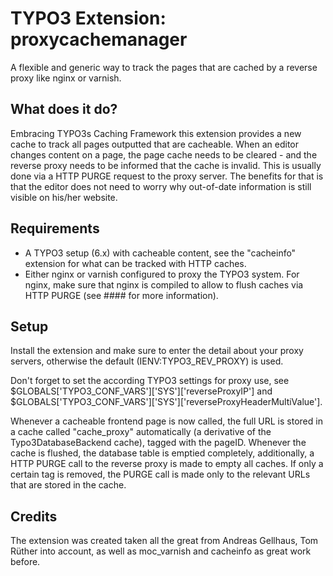 TYPO3 Extension: proxycachemanager
==================================

A flexible and generic way to track the pages that are cached by a reverse proxy like nginx or varnish.

What does it do?
----------------
Embracing TYPO3s Caching Framework this extension provides a new cache to track all pages outputted that are cacheable. When an editor changes content on a page, the page cache needs to be cleared - and the reverse proxy needs to be informed that the cache is invalid. This is usually done via a HTTP PURGE request to the proxy server.
The benefits for that is that the editor does not need to worry why out-of-date information is still visible on his/her website.

Requirements
------------
 * A TYPO3 setup (6.x) with cacheable content, see the "cacheinfo" extension for what can be tracked with HTTP caches.
 * Either nginx or varnish configured to proxy the TYPO3 system. For nginx, make sure that nginx is compiled to allow to flush caches via HTTP PURGE (see #### for more information).

Setup
-----
Install the extension and make sure to enter the detail about your proxy servers, otherwise the default (IENV:TYPO3_REV_PROXY) is used.

Don't forget to set the according TYPO3 settings for proxy use, see $GLOBALS['TYPO3_CONF_VARS']['SYS']['reverseProxyIP'] and $GLOBALS['TYPO3_CONF_VARS']['SYS']['reverseProxyHeaderMultiValue'].

Whenever a cacheable frontend page is now called, the full URL is stored in a cache called "cache_proxy" automatically (a derivative of the Typo3DatabaseBackend cache), tagged with the pageID. Whenever the cache is flushed, the database table is emptied completely, additionally, a HTTP PURGE call to the reverse proxy is made to empty all caches. If only a certain tag is removed, the PURGE call is made only to the relevant URLs that are stored in the cache.

Credits
-------
The extension was created taken all the great from Andreas Gellhaus, Tom Rüther into account, as well as moc_varnish and cacheinfo as great work before.
